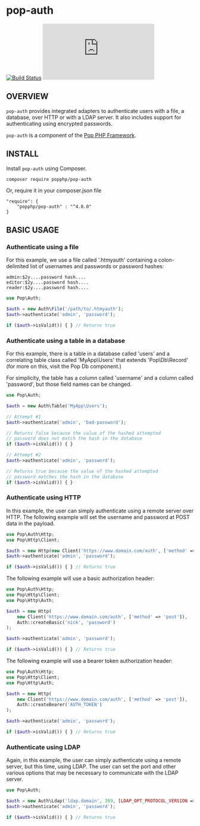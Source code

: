 pop-auth
========

[![Build Status](https://github.com/popphp/pop-auth/workflows/phpunit/badge.svg)](https://github.com/popphp/pop-auth/actions)
[![Coverage Status](http://cc.popphp.org/coverage.php?comp=pop-auth)](http://cc.popphp.org/pop-auth/)

OVERVIEW
--------
`pop-auth` provides integrated adapters to authenticate users with a file, a database,
over HTTP or with a LDAP server. It also includes support for authenticating using
encrypted passwords.

`pop-auth` is a component of the [Pop PHP Framework](http://www.popphp.org/).

INSTALL
-------

Install `pop-auth` using Composer.

    composer require popphp/pop-auth

Or, require it in your composer.json file

    "require": {
        "popphp/pop-auth" : "^4.0.0"
    }

BASIC USAGE
-----------

### Authenticate using a file

For this example, we use a file called '.htmyauth' containing a colon-delimited
list of usernames and passwords or password hashes:

    admin:$2y....password hash....
    editor:$2y....password hash....
    reader:$2y....password hash....

```php
use Pop\Auth;

$auth = new Auth\File('/path/to/.htmyauth');
$auth->authenticate('admin', 'password');

if ($auth->isValid()) { } // Returns true
```

### Authenticate using a table in a database

For this example, there is a table in a database called 'users' and a correlating table class
called 'MyApp\Users' that extends 'Pop\Db\Record' (for more on this, visit the Pop Db component.)

For simplicity, the table has a column called 'username' and a column called 'password',
but those field names can be changed.

```php
use Pop\Auth;

$auth = new Auth\Table('MyApp\Users');

// Attempt #1
$auth->authenticate('admin', 'bad-password');

// Returns false because the value of the hashed attempted
// password does not match the hash in the database
if ($auth->isValid()) { }

// Attempt #2
$auth->authenticate('admin', 'password');

// Returns true because the value of the hashed attempted
// password matches the hash in the database
if ($auth->isValid()) { }
```

### Authenticate using HTTP

In this example, the user can simply authenticate using a remote server over HTTP.
The following example will set the username and password at POST data in the payload.

```php
use Pop\Auth\Http;
use Pop\Http\Client;

$auth = new Http(new Client('https://www.domain.com/auth', ['method' => 'post']));
$auth->authenticate('admin', 'password');

if ($auth->isValid()) { } // Returns true
```

The following example will use a basic authorization header:

```php
use Pop\Auth\Http;
use Pop\Http\Client;
use Pop\Http\Auth;

$auth = new Http(
    new Client('https://www.domain.com/auth', ['method' => 'post']),
    Auth::createBasic('nick', 'password')
);

$auth->authenticate('admin', 'password');

if ($auth->isValid()) { } // Returns true
```

The following example will use a bearer token authorization header:

```php
use Pop\Auth\Http;
use Pop\Http\Client;
use Pop\Http\Auth;

$auth = new Http(
    new Client('https://www.domain.com/auth', ['method' => 'post']),
    Auth::createBearer('AUTH_TOKEN')
);

$auth->authenticate('admin', 'password');

if ($auth->isValid()) { } // Returns true
```

### Authenticate using LDAP

Again, in this example, the user can simply authenticate using a remote server, but this
time, using LDAP. The user can set the port and other various options that may be necessary
to communicate with the LDAP server.

```php
use Pop\Auth;

$auth = new Auth\Ldap('ldap.domain', 389, [LDAP_OPT_PROTOCOL_VERSION => 3]);
$auth->authenticate('admin', 'password');

if ($auth->isValid()) { } // Returns true
```
